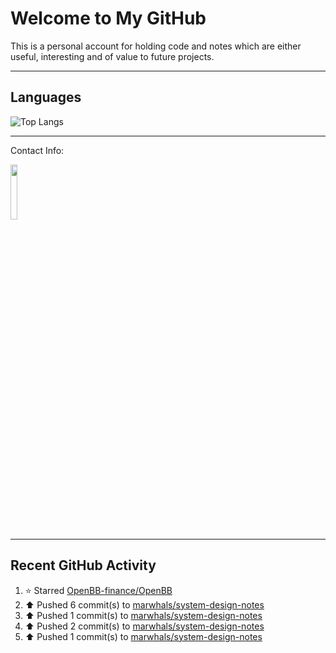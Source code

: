 # Welcome to My GitHub

This is a personal account for holding code and notes which are either useful, interesting and of value to future projects.

---
## Languages

![Top Langs](https://github-readme-stats.vercel.app/api/top-langs/?username=marwhals&layout=compact&bg_color=282c34&text_color=ffffff&title_color=ff5733)
 
---
Contact Info:

<a href="https://www.linkedin.com/in/marjanmubarok/">
  <img src="https://upload.wikimedia.org/wikipedia/commons/0/01/LinkedIn_Logo.svg" width="15%">
</a>

---

## Recent GitHub Activity

<!--RECENT_ACTIVITY:start-->
1. ⭐ Starred [OpenBB-finance/OpenBB](https://github.com/OpenBB-finance/OpenBB)<br>
2. ⬆️ Pushed 6 commit(s) to [marwhals/system-design-notes](https://github.com/marwhals/system-design-notes)<br>
3. ⬆️ Pushed 1 commit(s) to [marwhals/system-design-notes](https://github.com/marwhals/system-design-notes)<br>
4. ⬆️ Pushed 2 commit(s) to [marwhals/system-design-notes](https://github.com/marwhals/system-design-notes)<br>
5. ⬆️ Pushed 1 commit(s) to [marwhals/system-design-notes](https://github.com/marwhals/system-design-notes)<br>
<!--RECENT_ACTIVITY:end-->

